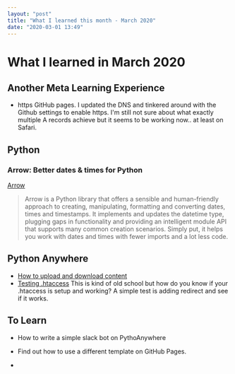 ```yaml
---
layout: "post"
title: "What I learned this month - March 2020"
date: "2020-03-01 13:49"
---
```

# What I learned in March 2020

## Another Meta Learning Experience

* https GitHub pages. I updated the DNS and tinkered around with the Github settings to enable https. I'm still not sure about what exactly multiple A records achieve but it seems to be working now.. at least on Safari.

## Python

### Arrow: Better dates & times for Python

[Arrow](https://arrow.readthedocs.io)

> Arrow is a Python library that offers a sensible and human-friendly approach to creating, manipulating, formatting and converting dates, times and timestamps. It implements and updates the datetime type, plugging gaps in functionality and providing an intelligent module API that supports many common creation scenarios. Simply put, it helps you work with dates and times with fewer imports and a lot less code.

## Python Anywhere

* [How to upload and download content](https://help.pythonanywhere.com/pages/UploadingAndDownloadingFiles)
* [Testing .htaccess](https://docs.bolt.cm/3.7/howto/making-sure-htaccess-works) This is kind of old school but how do you know if your .htaccess is setup and working? A simple test is adding redirect and see if it works.

## To Learn

* How to write a simple slack bot on PythoAnywhere
* Find out how to use a different template on GitHub Pages.

* 
